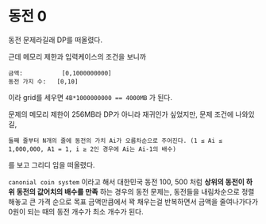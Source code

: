 # 동전 0

동전 문제라길래 DP를 떠올렸다.

근데 메모리 제한과 입력케이스의 조건을 보니까

```
금액:           [0,1000000000]
동전 가지 수:   [0,10]
```

이라 grid를 세우면 `4B*1000000000 == 4000MB` 가 된다.

문제의 메모리 제한이 256MB라 DP가 아니라 재귀인가 싶었지만, 문제 조건에 나와있길,

```
둘째 줄부터 N개의 줄에 동전의 가치 Ai가 오름차순으로 주어진다. (1 ≤ Ai ≤ 1,000,000, A1 = 1, i ≥ 2인 경우에 Ai는 Ai-1의 배수)
```

를 보고 그리디 임을 떠올렸다.

`canonial coin system` 이라고 해서 대한민국 동전 100, 500 처럼 **상위의 동전이 하위 동전의 값어치의 배수를 만족** 하는 경우의 동전 문제는, 동전들을 내림차순으로 정렬해놓고 큰 가격 순으로 목표 금액만큼에서 꽉 채우는걸 반복하면서 금액을 줄여나가다가 0원이 되는 때의 동전 개수가 최소 개수가 된다.
